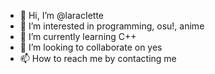 - 👋 Hi, I’m @laracIette
- 👀 I’m interested in programming, osu!, anime
- 🌱 I’m currently learning C++
- 💞️ I’m looking to collaborate on yes
- 📫 How to reach me by contacting me

<!---
laracIette/laracIette is a ✨ special ✨ repository because its `README.md` (this file) appears on your GitHub profile.
You can click the Preview link to take a look at your changes.
--->
